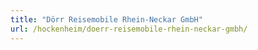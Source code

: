 ```yaml
---
title: "Dörr Reisemobile Rhein-Neckar GmbH"
url: /hockenheim/doerr-reisemobile-rhein-neckar-gmbh/
---
```

